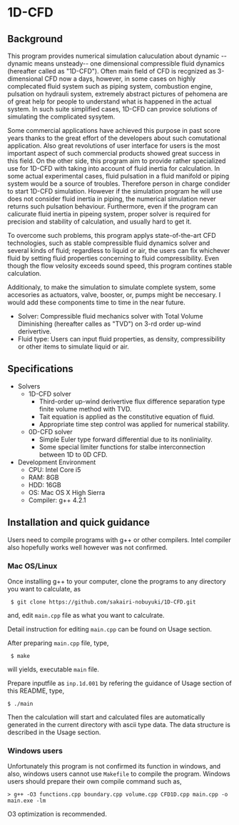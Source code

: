 # 1D-CFD
## Background
This program provides numerical simulation caluculation about dynamic --dynamic means unsteady-- one dimensional compressible fluid dynamics (hereafter called as "1D-CFD").
Often main field of CFD is recgnized as 3-dimensional CFD now a days, however, in some cases on highly complecated fluid system such as piping system,
combustion engine, pulsation on hydrauli system, extremely abstract pictures of pehomena are of great help for people to understand what is happened in the actual system.
In such suite simplified cases, 1D-CFD can provice solutions of simulating the complicated sysytem.

Some commercial applications have achieved this purpose in past score years thanks to the great effort of the developers about such comutational application.
Also great revolutions of user interface for users is the most important aspect of such commercial products showed great success in this field.
On the other side, this program aim to provide rather specialized use for 1D-CFD with taking into account of fluid inertia for calculation.
In some actual experimental cases, fluid pulsation in a fluid manifold or piping system would be a source of troubles.
Therefore person in charge condider to start 1D-CFD simulation.
However if the simulation program he will use does not consider fluid inertia in piping, the numerical simulation never returns such pulsation behaviour.
Furthermore, even if the program can calicurate fluid inertia in pipeing system, proper solver is required for precision and stability of calculation, and usually hard to get it.

To overcome such problems, this program applys state-of-the-art CFD technologies, such as stable compressible fluid dynamics solver and
several kinds of fluid; regardless to liquid or air, the users can fix whichever fluid by setting fluid properties concerning to fluid compressibility.
Even though the flow velosity exceeds sound speed, this program contines stable calculation.

Additionaly, to make the simulation to simulate complete system, some accesories as actuators, valve, booster, or, pumps might be neccesary.
I would add these components time to time in the near future.

- Solver: Compressible fluid mechanics solver with Total Volume Diminishing (hereafter calles as "TVD") on 3-rd order up-wind derivertive.
- Fluid type: Users can input fluid properties, as density, compressibility or other items to simulate liquid or air.

## Specifications

- Solvers
  - 1D-CFD solver
    - Third-order up-wind derivertive flux difference separation type finite volume method with TVD.
    - Tait equation is applied as the constitutive equation of fluid.
    - Appropriate time step control was applied for numerical stability.
  - 0D-CFD solver
    - Simple Euler type forward differential due to its nonliniality.
    - Some special limiter functions for stalbe interconnection between 1D to 0D CFD.
- Development Environment
  - CPU: Intel Core i5
  - RAM: 8GB
  - HDD: 16GB
  - OS:  Mac OS X High Sierra
  - Compiler: g++ 4.2.1
	


## Installation and quick guidance
Users need to compile programs with g++ or other compilers. Intel compiler also hopefully works well however was not confirmed.

### Mac OS/Linux
Once installing g++ to your computer, clone the programs to any directory you want to calculate, as

     $ git clone https://github.com/sakairi-nobuyuki/1D-CFD.git

and, edit `main.cpp` file as what you want to calculrate.

Detail instruction for editing `main.cpp` can be found on Usage section.

After preparing `main.cpp` file, type,

     $ make

will yields, executable `main` file.

Prepare inputfile as `inp.1d.001` by refering the guidance of Usage section of this README, type,

	$ ./main

Then the calculation will start and calculated files are automatically generated in the current directory with ascii type data.
The data structure is described in the Usage section.

### Windows users
Unfortunately this program is not confirmed its function in windows, and also, windows users cannot use `Makefile`
 to compile the program. Windows users should prepare their own compile command such as,

    > g++ -O3 functions.cpp boundary.cpp volume.cpp CFD1D.cpp main.cpp -o main.exe -lm

O3 optimization is recommended.
